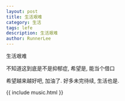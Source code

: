 ```yaml
---
layout: post
title: 生活艰难
category: 生活
tags: lefe
description: 生活艰难
author: RunnerLee
---
```


生活艰难

不知道这到底是不是抑郁症, 希望是, 能当个借口

希望越来越好吧, 加油了. 好多未完待续, 生活也是.

{{ include music.html }}